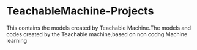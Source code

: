 # TeachableMachine-Projects
This contains the models created by Teachable Machine.The models and codes created by the Teachable machine,based on non codng Machine learning

